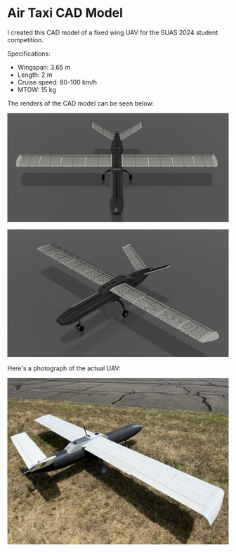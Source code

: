 # Air Taxi CAD Model

I created this CAD model of a fixed wing UAV for the SUAS 2024 student competition.

Specifications:
- Wingspan: 3.65 m
- Length: 2 m
- Cruise speed: 80-100 km/h
- MTOW: 15 kg

The renders of the CAD model can be seen below:

![Front view of the UAV](images/render_1.png)

![Side view of the UAV](images/render_2.png)

Here's a photograph of the actual UAV:

![Actual UAV](images/actual.jpeg)
